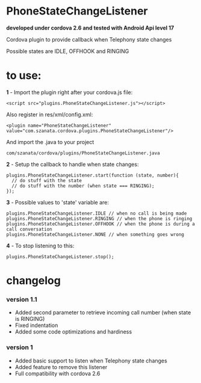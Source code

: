 PhoneStateChangeListener
========================
**developed under cordova 2.6 and tested with Android Api level 17**

Cordova plugin to provide callback when Telephony state changes

Possible states are IDLE, OFFHOOK and RINGING

# to use:

**1** - Import the plugin right after your cordova.js file:

    <script src="plugins.PhoneStateChangeListener.js"></script>
    
Also register in res/xml/config.xml:

    <plugin name="PhoneStateChangeListener" value="com.szanata.cordova.plugins.PhoneStateChangeListener"/>
    
And import the .java to your project

    com/szanata/cordova/plugins/PhoneStateChangeListener.java

**2** - Setup the callback to handle when state changes:
    
    plugins.PhoneStateChangeListener.start(function (state, number){
      // do stuff with the state
      // do stuff with the number (when state === RINGING);
    });
    
**3** - Possible values to 'state' variable are:

    plugins.PhoneStateChangeListener.IDLE // when no call is being made
    plugins.PhoneStateChangeListener.RINGING // when the phone is ringing
    plugins.PhoneStateChangeListener.OFFHOOK // when the phone is during a call conversation
    plugins.PhoneStateChangeListener.NONE // when something goes wrong
    
**4** - To stop listening to this:

    plugins.PhoneStateChangeListener.stop();
    
    
# changelog
 
### version 1.1
- Added second parameter to retrieve incoming call number (when state is RINGING)
- Fixed indentation
- Added some code optimizations and hardiness

### version 1
- Added basic support to listen when Telephony state changes
- Added feature to remove this listener
- Full compatibility with cordova 2.6

